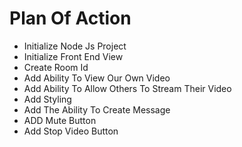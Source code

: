# Plan Of Action

- Initialize Node Js Project
- Initialize Front End View
- Create Room Id
- Add Ability To View Our Own Video
- Add Ability To Allow Others To Stream Their Video 
- Add Styling
- Add The Ability To Create Message
- ADD Mute Button
- Add Stop Video Button